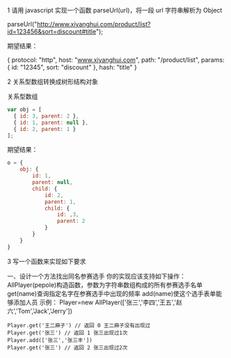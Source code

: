 1 请用 javascript 实现一个函数 parseUrl(url)，将一段 url 字符串解析为 Object

parseUrl("http://www.xiyanghui.com/product/list?id=123456&sort=discount#title");

期望结果：

{
protocol: "http",
host: "www.xiyanghui.com",
path: "/product/list",
params: {
id: "12345",
sort: "discount"
},
hash: "title"
}

2 关系型数组转换成树形结构对象

关系型数组

```js
var obj = [
  { id: 3, parent: 2 },
  { id: 1, parent: null },
  { id: 2, parent: 1 }
];
```

期望结果：

```js
o = {
	obj: {
		id: 1,
		parent: null,
		child: {
			id: 2,
			parent: 1,
			child: {
				id: ,3,
				parent: 2
			}
		}
	}
}
```

3 写一个函数来实现如下要求

一、设计一个方法找出同名参赛选手
你的实现应该支持如下操作：
AllPlayer(pepole)构造函数，参数为字符串数组构成的所有参赛选手名单
get(name)查询指定名字在参赛选手中出现的频率
add(name)使这个选手表单能够添加人员
示例：
Player=new AllPlayer(['张三','李四','王五','赵六','Tom','Jack','Jerry'])

    Player.get('王二麻子') // 返回 0 王二麻子没有出现过
    Player.get('张三') // 返回 1 张三出现过1次
    Player.add(['张三','张三丰'])
    Player.get('张三') // 返回 2 张三出现过2次
